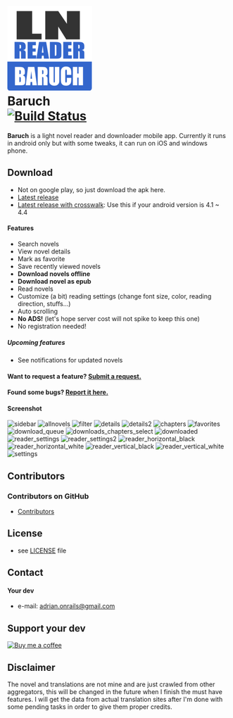 ![logo](resources/android/icon/drawable-xxxhdpi-icon.png "logo")  
Baruch  
[![Build Status](https://travis-ci.org/adrianonrails/baruch.svg?branch=master)](https://travis-ci.org/adrianonrails/baruch)
======
**Baruch** is a light novel reader and downloader mobile app. Currently it runs in android only but with some tweaks, it can run on iOS and windows phone.

## Download
* Not on google play, so just download the apk here.
* [Latest release](https://github.com/adrianonrails/baruch/releases/download/v0.9.2/Baruch.apk)
* [Latest release with crosswalk](https://github.com/adrianonrails/baruch/releases/download/v0.9.2/Baruch_crosswalk.apk): Use this if your android version is 4.1 ~ 4.4

#### Features
* Search novels
* View novel details
* Mark as favorite
* Save recently viewed novels
* **Download novels offline**
* **Download novel as epub**
* Read novels
* Customize (a bit) reading settings (change font size, color, reading direction, stuffs...)
* Auto scrolling
* **No ADS!** (let's hope server cost will not spike to keep this one)
* No registration needed!
##### Upcoming features
* See notifications for updated novels
#### Want to request a feature? [Submit a request.](https://github.com/adrianonrails/baruch/issues/new)
#### Found some bugs? [Report it here.](https://github.com/adrianonrails/baruch/issues/new)

#### Screenshot
![sidebar](https://user-images.githubusercontent.com/18593260/28713447-af6dfe5c-73c1-11e7-871a-d0f59c96537c.PNG "Sidebar")
![allnovels](https://user-images.githubusercontent.com/18593260/28713554-0d7588bc-73c2-11e7-82fe-20204ff088d0.PNG "All novels list")
![filter](https://user-images.githubusercontent.com/18593260/28713448-af999b84-73c1-11e7-95d1-c9855bc4a8b8.PNG "Filter")
![details](https://user-images.githubusercontent.com/18593260/28713450-afa73424-73c1-11e7-8993-a98fb5c0edbb.PNG "Novel details page")
![details2](https://user-images.githubusercontent.com/18593260/28713455-afd09134-73c1-11e7-8e61-4840c07cebdf.PNG "Novel details page")
![chapters](https://user-images.githubusercontent.com/18593260/28713449-afa6316e-73c1-11e7-82ca-3fd7f15f0b53.PNG "Chapters list")
![favorites](https://user-images.githubusercontent.com/18593260/28713458-afd42312-73c1-11e7-9c64-7e96f4073d78.PNG "Favorites")
![download_queue](https://user-images.githubusercontent.com/18593260/28713456-afd21086-73c1-11e7-8278-b5e8ea52a61f.PNG "Downloading queue")
![downloads_chapters_select](https://user-images.githubusercontent.com/18593260/28713462-affcb85e-73c1-11e7-9790-e66b7b25010e.PNG "Download chapters")
![downloaded](https://user-images.githubusercontent.com/18593260/28713457-afd3905a-73c1-11e7-8c08-e0e1547a9891.PNG "Downloaded stuffs")
![reader_settings](https://user-images.githubusercontent.com/18593260/28713669-a3e202bc-73c2-11e7-8efc-c2d47fc7bbdc.PNG "Reader settings")
![reader_settings2](https://user-images.githubusercontent.com/18593260/28713670-a3e2b70c-73c2-11e7-8d68-d29062a1d37f.PNG "Reader settings")
![reader_horizontal_black](https://user-images.githubusercontent.com/18593260/28713453-afbd9174-73c1-11e7-8fb5-4733f516e2ca.PNG "Reader horizontal reading inverted")
![reader_horizontal_white](https://user-images.githubusercontent.com/18593260/28713451-afa83b08-73c1-11e7-9566-c19dc02394bb.PNG "Reader horizontal reading")
![reader_vertical_black](https://user-images.githubusercontent.com/18593260/28713454-afc49ec4-73c1-11e7-8546-272ece0513f7.PNG "Reader vertival reading inverted")
![reader_vertical_white](https://user-images.githubusercontent.com/18593260/28713452-afa85962-73c1-11e7-8175-7ebe6478142c.PNG "Reader vertical reading")
![settings](https://user-images.githubusercontent.com/18593260/28713460-aff07f26-73c1-11e7-9fa5-fdc571b3e6af.PNG "Settings")


## Contributors

### Contributors on GitHub
* [Contributors](https://github.com/adrianonrails/baruch/graphs/contributors)

## License 
* see [LICENSE](https://github.com/adrianonrails/baruch/blob/master/LICENSE) file

## Contact
#### Your dev
* e-mail: adrian.onrails@gmail.com

## Support your dev
[![Buy me a coffee](https://az743702.vo.msecnd.net/cdn/kofi2.png?v=0)](https://ko-fi.com/S6S6EEF0)

## Disclaimer
The novel and translations are not mine and are just crawled from other aggregators, this will be changed in the future when I finish the must have features. I will get the data from actual translation sites after I'm done with some pending tasks in order to give them proper credits.
